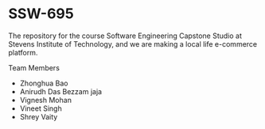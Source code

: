 # SSW-695

The repository for the course Software Engineering Capstone Studio at Stevens Institute of Technology,
and we are making a local life e-commerce platform.

Team Members

- Zhonghua Bao
- Anirudh Das Bezzam jaja
- Vignesh Mohan
- Vineet Singh
- Shrey Vaity
